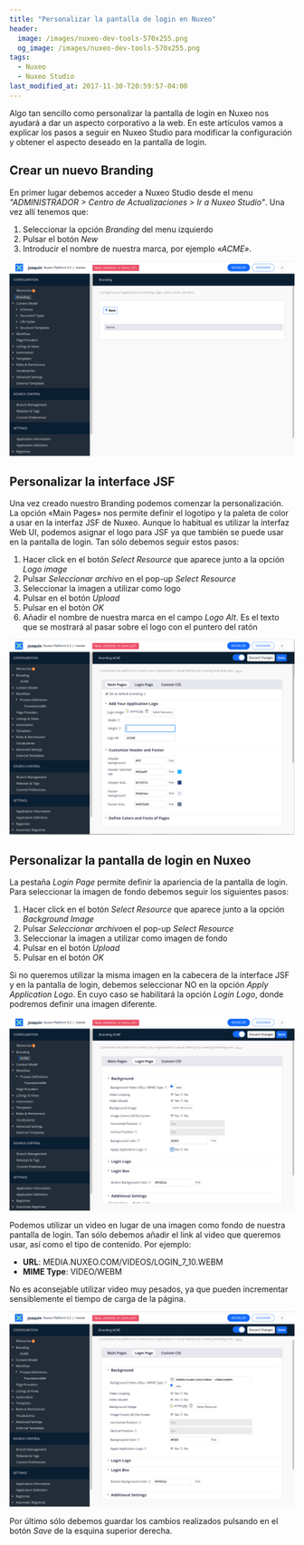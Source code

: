 ```yaml
---
title: "Personalizar la pantalla de login en Nuxeo"
header:
  image: /images/nuxeo-dev-tools-570x255.png
  og_image: /images/nuxeo-dev-tools-570x255.png
tags:
  - Nuxeo
  - Nuxeo Studio
last_modified_at: 2017-11-30-T20:59:57-04:00  
---
```


Algo tan sencillo como personalizar la pantalla de login en Nuxeo nos ayudará a dar un aspecto corporativo a la web. En este artículos vamos a explicar los pasos a seguir en Nuxeo Studio para modificar la configuración y obtener el aspecto deseado en la pantalla de login.


## Crear un nuevo Branding
En primer lugar debemos acceder a Nuxeo Studio desde el menu *"ADMINISTRADOR > Centro de Actualizaciones > Ir a Nuxeo Studio"*.  Una vez allí tenemos que:

   1. Seleccionar la opción *Branding* del menu izquierdo
   2. Pulsar el botón *New*
   3. Introducir el nombre de nuestra marca, por ejemplo *«ACME»*.

![Nuxeo Studio: Branding](/images/nuxeo-studio-branding.png "Nuxeo Studio: Branding")



## Personalizar la interface JSF
Una vez creado nuestro Branding podemos comenzar la personalización. La opción «Main Pages» nos permite definir el logotipo y la paleta de color a usar en la interfaz JSF de Nuxeo. Aunque lo habitual es utilizar la interfaz Web UI, podemos asignar el logo para JSF ya que también se puede usar en la pantalla de login. Tan sólo debemos seguir estos pasos:

   1. Hacer click en el botón *Select Resource* que aparece junto a la opción *Logo image*
   2. Pulsar *Seleccionar archivo* en el pop-up *Select Resource*
   3. Seleccionar la imagen a utilizar como logo
   4. Pulsar en el botón *Upload*
   5. Pulsar en el botón *OK*
   6. Añadir el nombre de nuestra marca en el campo *Logo Alt*. Es el texto que se mostrará al pasar sobre el logo con el puntero del ratón

![Nuxeo Studio: Main pages branding with logo](/images/nuxeo-studio-branding-main-pages-with-logo.png "Nuxeo Studio: Main pages branding with logo")



## Personalizar la pantalla de login en Nuxeo
La pestaña *Login Page* permite definir la apariencia de la pantalla de login. Para seleccionar la imagen de fondo debemos seguir los siguientes pasos:

   1. Hacer click en el botón *Select Resource* que aparece junto a la opción *Background Image*
   2. Pulsar *Seleccionar archivo*en el pop-up *Select Resource*
   3. Seleccionar la imagen a utilizar como imagen de fondo
   4. Pulsar en el botón *Upload*
   5. Pulsar en el botón *OK*

Si no queremos utilizar la misma imagen en la cabecera de la interface JSF y en la pantalla de login, debemos seleccionar NO en la opción *Apply Application Logo*. En cuyo caso se habilitará la opción *Login Logo*, donde podremos definir una imagen diferente.


![Nuxeo Studio: login page config](/images/nuxeo-studio-branding-login.png "Nuxeo Studio: login page config")


Podemos utilizar un video en lugar de una imagen como fondo de nuestra pantalla de login. Tan sólo debemos añadir el link al video que queremos usar, así como el tipo de contenido. Por ejemplo:

   * **URL**: MEDIA.NUXEO.COM/VIDEOS/LOGIN_7_10.WEBM 
   * **MIME Type**: VIDEO/WEBM

No es aconsejable utilizar video muy pesados, ya que pueden incrementar sensiblemente el tiempo de carga de la página.


![Nuxeo Studio: login page with background video](/images/nuxeo-studio-branding-login-page-with-video.png "Nuxeo Studio: login page with background video")


Por último sólo debemos guardar los cambios realizados pulsando en el botón *Save* de la esquina superior derecha.